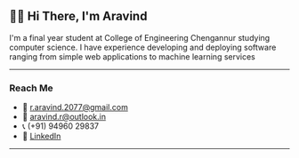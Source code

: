 ## 🙋‍♂️ Hi There, I'm Aravind

I'm a final year student at College of Engineering Chengannur studying computer science. I have experience developing and deploying software ranging from simple web applications to machine learning services

*****************

### Reach Me

- 📧 [r.aravind.2077@gmail.com](mailto:r.aravind.2077@gmail.com)
- 📧 [aravind.r@outlook.in](mailto:aravind.r@outlook.in)
- 📞 (+91) 94960 29837 
- 🔗 [LinkedIn](https://www.linkedin.com/in/r--aravind)

*****************
